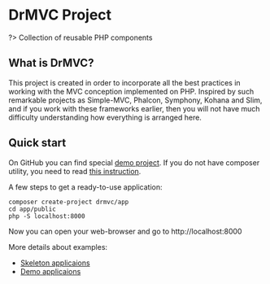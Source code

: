 # DrMVC Project

?> Collection of reusable PHP components

## What is DrMVC?

This project is created in order to incorporate all the best
practices in working with the MVC conception implemented on PHP.
Inspired by such remarkable projects as Simple-MVC, Phalcon,
Symphony, Kohana and Slim, and if you work with these
frameworks earlier, then you will not have much difficulty
understanding how everything is arranged here.

## Quick start

On GitHub you can find special [demo project](https://github.com/drmvc/app).
If you do not have composer utility, you need to read [this instruction](https://getcomposer.org/doc/00-intro.md).

A few steps to get a ready-to-use application:

    composer create-project drmvc/app
    cd app/public
    php -S localhost:8000

Now you can open your web-browser and go to http://localhost:8000

More details about examples:

* [Skeleton applicaions](app)
* [Demo applicaions](demo)
